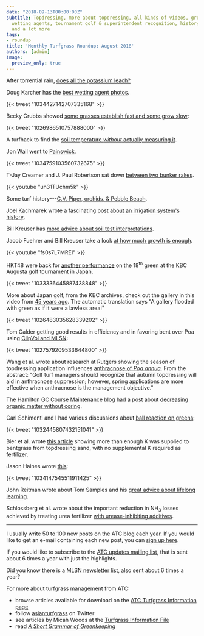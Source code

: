 ```yaml
---
date: "2018-09-13T00:00:00Z"
subtitle: Topdressing, more about topdressing, all kinds of videos, growth rates,
  wetting agents, tournament golf & superintendent recognition, history, one wish,
  and a lot more
tags:
- roundup
title: 'Monthly Turfgrass Roundup: August 2018'
authors: [admin]
image:
  preview_only: true
---
```


After torrential rain, [does all the potassium leach?](https://www.asianturfgrass.com/2018-08-03-after-17-inches-rain-how-much-k-leached/)

Doug Karcher has the [best wetting agent photos](https://twitter.com/uarkturf/status/1034427142707335168).

{{< tweet "1034427142707335168" >}}

Becky Grubbs showed [some grasses establish fast and some grow slow](https://twitter.com/TXTurfGal/status/1026986510757888000):

{{< tweet "1026986510757888000" >}}

A turfhack to find the [soil temperature *without* actually measuring it](https://www.asianturfgrass.com/2018-08-10-soil-temperature-turf-hack/).

Jon Wall went to [Painswick](https://twitter.com/DirtyBulk/status/1034759103560732675).

{{< tweet "1034759103560732675" >}}

T-Jay Creamer and J. Paul Robertson sat down [between two bunker rakes](https://youtu.be/uh31TUchm5k).

{{< youtube "uh31TUchm5k" >}}

Some turf history---[C.V. Piper, orchids, & Pebble Beach](https://www.asianturfgrass.com/2018-08-20-piper-and-pebble-beach/).

Joel Kachmarek wrote a fascinating post [about an irrigation system's history](http://www.tacomaturf.net/2018/08/the-irrigation-system-history.html).

Bill Kreuser has [more advice about soil test interpretations](https://turf.unl.edu/turfgrass-nutrient-demand-and-soil-interpretations).

Jacob Fuehrer and Bill Kreuser take a look [at how much growth is enough](https://youtu.be/fs0s7L7MREI).

{{< youtube "fs0s7L7MREI" >}}

HKT48 were back for [another performance](https://twitter.com/kbc_augusta/status/1033336445887438848) on the 18<sup>th</sup> green at the KBC Augusta golf tournament in Japan.

{{< tweet "1033336445887438848" >}}

More about Japan golf, from the KBC archives, check out the gallery in this video from [45 years ago](https://twitter.com/kbc_augusta/status/1026483035628339202). The automatic translation says "A gallery flooded with green as if it were a lawless area!"

{{< tweet "1026483035628339202" >}}

Tom Calder getting good results in efficiency and in favoring bent over Poa using [ClipVol and MLSN](https://twitter.com/tomosocanoso/status/1027579209533644800):

{{< tweet "1027579209533644800" >}}

Wang et al. wrote about research at Rutgers showing the season of topdressing application influences [anthracnose of *Poa annua*](https://dl.sciencesocieties.org/publications/aj/first-look/pdf/agronj2018.01.0052.pdf). From the abstract: "Golf turf managers should recognize that autumn topdressing will aid in anthracnose suppression; however, spring applications are more effective when anthracnose is the management objective."

The Hamilton GC Course Maintenance blog had a post about [decreasing organic matter without coring](https://hamiltongcmaintenance.blogspot.com/2018/08/organic-matter-and-other-geeky-stuff.html).

Carl Schimenti and I had various discussions about [ball reaction on greens](https://twitter.com/asianturfgrass/status/1032445807432151041):

{{< tweet "1032445807432151041" >}}

Bier et al. wrote [this article](https://doi.org/10.1007/s11104-018-3765-8) showing more than enough K was supplied to bentgrass from topdressing sand, with no supplemental K required as fertilizer.

Jason Haines wrote [this](https://twitter.com/PenderSuper/status/1034147545511911425):

{{< tweet "1034147545511911425" >}}

John Reitman wrote about Tom Samples and his [great advice about lifelong learning](https://www.turfnet.com/news.html/tennessees-samples-says-be-a-lifelong-learner-to-help-ensure-success-r1105/).

Schlossberg et al. wrote about the important reduction in NH<sub>3</sub> losses achieved by treating urea fertilizer [with urease-inhibiting additives](https://dl.sciencesocieties.org/publications/ael/abstracts/3/1/180019).

---

I usually write 50 to 100 new posts on the ATC blog each year. If you would like to get an e-mail containing each new post, you can [sign up here](http://www.subscribepage.com/atc_blog_email).

If you would like to subscribe to the [ATC updates mailing list](http://www.subscribepage.com/atcupdate), that is sent about 6 times a year with just the highlights.

Did you know there is a [MLSN newsletter list](http://www.subscribepage.com/mlsn), also sent about 6 times a year?

For more about turfgrass management from ATC:

* browse articles available for download on the [ATC Turfgrass Information page](http://www.micahwoods.typepad.com/test_static/turf-information.html)
* follow [asianturfgrass](https://twitter.com/asianturfgrass) on Twitter
* see articles by Micah Woods at the [Turfgrass Information File](http://tic.lib.msu.edu/tgif/flink?name=Woods,%20Micah)
* read [*A Short Grammar of Greenkeeping*](https://leanpub.com/short_grammar_of_greenkeeping)

